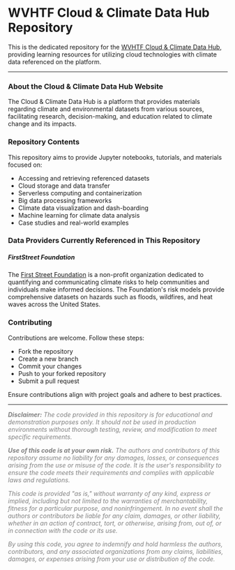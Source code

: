 # WVHTF Cloud & Climate Data Hub Repository

This is the dedicated repository for the [WVHTF Cloud & Climate Data Hub](), providing learning resources for utilizing cloud technologies with climate data referenced on the platform.

-----

### About the Cloud & Climate Data Hub Website

The Cloud & Climate Data Hub is a platform that provides materials regarding climate and environmental datasets from various sources, facilitating research, decision-making, and education related to climate change and its impacts.

### Repository Contents

This repository aims to provide Jupyter notebooks, tutorials, and materials focused on:

- Accessing and retrieving referenced datasets
- Cloud storage and data transfer
- Serverless computing and containerization
- Big data processing frameworks
- Climate data visualization and dash-boarding
- Machine learning for climate data analysis
- Case studies and real-world examples

### Data Providers Currently Referenced in This Repository

##### FirstStreet Foundation

The [First Street Foundation](https://firststreet.org/) is a non-profit organization dedicated to quantifying and communicating climate risks to help communities and individuals make informed decisions. The Foundation's risk models provide comprehensive datasets on hazards such as floods, wildfires, and heat waves across the United States.

### Contributing

Contributions are welcome. Follow these steps:

- Fork the repository
- Create a new branch
- Commit your changes
- Push to your forked repository
- Submit a pull request

Ensure contributions align with project goals and adhere to best practices.

-----------
<span style="color:grey">

_**Disclaimer:** The code provided in this repository is for educational and demonstration purposes only. It should not be used in production environments without thorough testing, review, and modification to meet specific requirements._

_**Use of this code is at your own risk.** The authors and contributors of this repository assume no liability for any damages, losses, or consequences arising from the use or misuse of the code. It is the user's responsibility to ensure the code meets their requirements and complies with applicable laws and regulations._

_This code is provided "as is," without warranty of any kind, express or implied, including but not limited to the warranties of merchantability, fitness for a particular purpose, and noninfringement. In no event shall the authors or contributors be liable for any claim, damages, or other liability, whether in an action of contract, tort, or otherwise, arising from, out of, or in connection with the code or its use._

_By using this code, you agree to indemnify and hold harmless the authors, contributors, and any associated organizations from any claims, liabilities, damages, or expenses arising from your use or distribution of the code._
</span>
